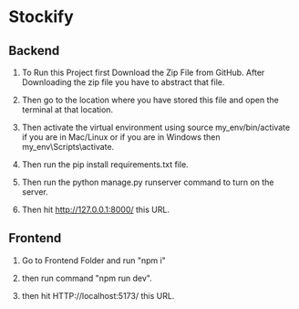 # Stockify

## Backend 

1. To Run this Project first Download the Zip File from GitHub.
After Downloading the zip file you have to abstract that file.

2. Then go to the location where you have stored this file and open the terminal at that location.
  
3. Then activate the virtual environment using source my_env/bin/activate if you are in Mac/Linux or if you are in Windows then my_env\Scripts\activate.
  
4. Then run the pip install requirements.txt file.
   
5. Then run the python manage.py runserver command to turn on the server.
   
6. Then hit http://127.0.0.1:8000/ this URL.

## Frontend

1. Go to Frontend Folder and run "npm i"

2. then run command "npm run dev".

3. then hit HTTP://localhost:5173/ this URL.
